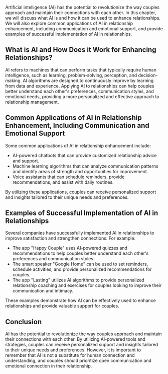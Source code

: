 
Artificial intelligence (AI) has the potential to revolutionize the way couples approach and maintain their connections with each other. In this chapter, we will discuss what AI is and how it can be used to enhance relationships. We will also explore common applications of AI in relationship enhancement, including communication and emotional support, and provide examples of successful implementation of AI in relationships.

What is AI and How Does it Work for Enhancing Relationships?
------------------------------------------------------------

AI refers to machines that can perform tasks that typically require human intelligence, such as learning, problem-solving, perception, and decision-making. AI algorithms are designed to continuously improve by learning from data and experience. Applying AI to relationships can help couples better understand each other's preferences, communication styles, and emotional needs, providing a more personalized and effective approach to relationship management.

Common Applications of AI in Relationship Enhancement, Including Communication and Emotional Support
----------------------------------------------------------------------------------------------------

Some common applications of AI in relationship enhancement include:

* AI-powered chatbots that can provide customized relationship advice and support.
* Machine learning algorithms that can analyze communication patterns and identify areas of strength and opportunities for improvement.
* Voice assistants that can schedule reminders, provide recommendations, and assist with daily routines.

By utilizing these applications, couples can receive personalized support and insights tailored to their unique needs and preferences.

Examples of Successful Implementation of AI in Relationships
------------------------------------------------------------

Several companies have successfully implemented AI in relationships to improve satisfaction and strengthen connections. For example:

* The app "Happy Couple" uses AI-powered quizzes and recommendations to help couples better understand each other's preferences and communication styles.
* The smart speaker "Google Home" can be used to set reminders, schedule activities, and provide personalized recommendations for couples.
* The app "Lasting" utilizes AI algorithms to provide personalized relationship coaching and exercises for couples looking to improve their communication and intimacy.

These examples demonstrate how AI can be effectively used to enhance relationships and provide valuable support for couples.

Conclusion
----------

AI has the potential to revolutionize the way couples approach and maintain their connections with each other. By utilizing AI-powered tools and strategies, couples can receive personalized support and insights tailored to their unique needs and preferences. However, it is important to remember that AI is not a substitute for human connection and understanding, and couples should prioritize open communication and emotional connection in their relationship.
